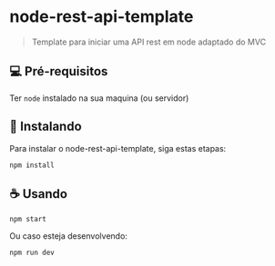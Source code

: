 # node-rest-api-template

> Template para iniciar uma API rest em node adaptado do MVC


## 💻 Pré-requisitos

Ter `node` instalado na sua maquina (ou servidor)

## 🚀 Instalando

Para instalar o node-rest-api-template, siga estas etapas:


```
npm install
```

## ☕ Usando 

```
npm start
```
Ou caso esteja desenvolvendo:
```
npm run dev
```

